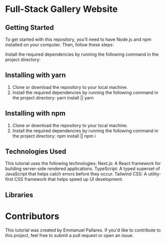 # Full-Stack Gallery Website
## Getting Started
To get started with this repository, you'll need to have Node.js and npm installed on your computer. Then, follow these steps:

Install the required dependencies by running the following command in the project directory:

## Installing with yarn
1. Clone or download the repository to your local machine.
2. Install the required dependencies by running the following command in the project directory:
yarn install || yarn

## Installing with npm
1. Clone or download the repository to your local machine.
2. Install the required dependencies by running the following command in the project directory:
npm install || npm i

## Technologies Used
This tutorial uses the following technologies:
Next.js: A React framework for building server-side rendered applications.
TypeScript: A typed superset of JavaScript that helps catch errors before they occur.
Tailwind CSS: A utility-first CSS framework that helps speed up UI development.

## Libraries

# Contributors
This tutorial was created by Emmanuel Pallares. If you'd like to contribute to this project, feel free to submit a pull request or open an issue.
